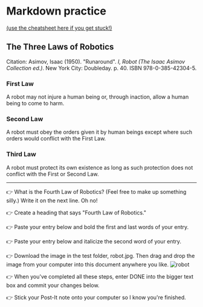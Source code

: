 # Markdown practice 

[(use the cheatsheet here if you get stuck!)](https://www.markdownguide.org/cheat-sheet/)

## The Three Laws of Robotics
Citation: Asimov, Isaac (1950). "Runaround". *I, Robot (The Isaac Asimov Collection ed.)*. New York City: Doubleday. p. 40. ISBN 978-0-385-42304-5.

### First Law
A robot may not injure a human being or, through inaction, allow a human being to come to harm.

### Second Law
A robot must obey the orders given it by human beings except where such orders would conflict with the First Law.

### Third Law
A robot must protect its own existence as long as such protection does not conflict with the First or Second Law.

___

👉 What is the Fourth Law of Robotics? (Feel free to make up something silly.) Write it on the next line.
Oh no!

👉 Create a heading that says "Fourth Law of Robotics."


👉 Paste your entry below and bold the first and last words of your entry.


👉 Paste your entry below and italicize the second word of your entry.


👉 Download the image in the test folder, robot.jpg. Then drag and drop the image from your computer into this document anywhere you like.
![robot](https://user-images.githubusercontent.com/15270811/189772739-3b25af6d-13ee-4d99-8e9d-ef5315373b86.jpg)



👉 When you've completed all these steps, enter DONE into the bigger text box and commit your changes below.

👉 Stick your Post-It note onto your computer so I know you're finished.
